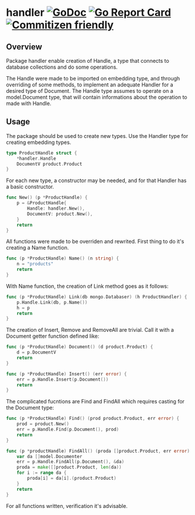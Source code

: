 # handler [![GoDoc](https://godoc.org/github.com/ddspog/mongo/handler?status.svg)](https://godoc.org/github.com/ddspog/mongo/handler) [![Go Report Card](https://goreportcard.com/badge/github.com/ddspog/mongo/handler)](https://goreportcard.com/report/github.com/ddspog/mongo/handler) [![Commitizen friendly](https://img.shields.io/badge/commitizen-friendly-brightgreen.svg)](http://commitizen.github.io/cz-cli/)

## Overview

Package handler enable creation of Handle, a type that connects to
database collections and do some operations.

The Handle were made to be imported on embedding type, and through
overriding of some methods, to implement an adequate Handler for a
desired type of Document. The Handle type assumes to operate on a
model.Document type, that will contain informations about the operation
to made with Handle.

## Usage

The package should be used to create new types. Use the Handler type
for creating embedding types.

```go
type ProductHandle struct {
    *handler.Handle
    DocumentV product.Product
}
```

For each new type, a constructor may be needed, and for that Handler
has a basic constructor.

```go
func New() (p *ProductHandle) {
    p = &ProductHandle{
        Handle: handler.New(),
        DocumentV: product.New(),
    }
    return
}
```

All functions were made to be overriden and rewrited. First thing to do
it's creating a Name function.

```go
func (p *ProductHandle) Name() (n string) {
    n = "products"
    return
}
```

With Name function, the creation of Link method goes as it follows:

```go
func (p *ProductHandle) Link(db mongo.Databaser) (h ProductHandler) {
    p.Handle.Link(db, p.Name())
    h = p
    return
}
```

The creation of Insert, Remove and RemoveAll are trivial. Call it with
a Document getter function defined like:

```go
func (p *ProductHandle) Document() (d product.Product) {
    d = p.DocumentV
    return
}

func (p *ProductHandle) Insert() (err error) {
    err = p.Handle.Insert(p.Document())
    return
}
```

The complicated fucntions are Find and FindAll which requires casting
for the Document type:

```go
func (p *ProductHandle) Find() (prod product.Product, err error) {
    prod = product.New()
    err = p.Handle.Find(p.Document(), prod)
    return
}

func (p *productHandle) FindAll() (proda []product.Product, err error) {
    var da []model.Documenter
    err = p.Handle.FindAll(p.Document(), &da)
    proda = make([]product.Product, len(da))
    for i := range da {
        proda[i] = da[i].(product.Product)
    }
    return
}
```

For all functions written, verification it's advisable.
